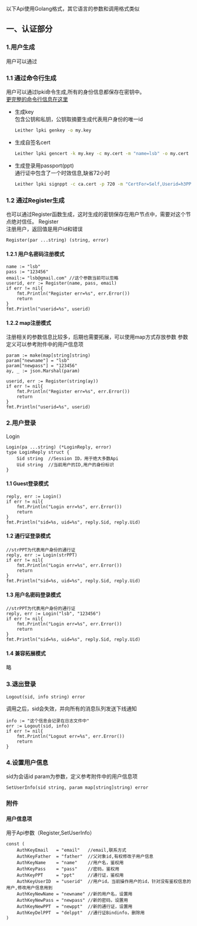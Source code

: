 <!--
    AuthStub      //认证部分
	NetStub       //网络部分	TunnelStub，	DNSStub,NodeStub
	AppStub       //应用部分
	TaskStub      //任务管理
	MsgStub       //消息
	MiMeiStub     //弥媒
	VarActStub    //封装了大批Api
	UserGroupStub //用户组
	DataRightStub //数据权限
	SystemStub    //废弃的都放这里了
-->

以下Api使用Golang格式，其它语言的参数和调用格式类似  

## 一、认证部分  
### 1.用户生成  
用户可以通过
### 1.1 通过命令行生成
用户可以通过lpki命令生成,所有的身份信息都保存在密钥中。  
<a href="./Pki.md"> 更完整的命令行信息在这里</a>  
+  生成key  
包含公钥和私钥，公钥取摘要生成代表用户身份的唯一id  
    ```bash  
    Leither lpki genkey -o my.key  
    ```  
+ 生成自签名cert  
    ```bash  
    Leither lpki gencert -k my.key -c my.cert -m "name=lsb" -o my.cert  
    ```  
+ 生成登录用passport(ppt)  
    通行证中包含了一个时效信息,缺省72小时
    ```bash  
    Leither lpki signppt -c ca.cert -p 720 -m "CertFor=Self,Userid=h3PPmr6HVHrmaV_WAbnEP6t3x87," -o test.ppt
    ```  

### 1.2 通过Register生成
也可以通过Register函数生成，这时生成的密钥保存在用户节点中，需要对这个节点绝对信任。
Register  
注册用户，返回值是用户id和错误

```golang
Register(par ...string) (string, error)
```

#### 1.2.1 用户名密码注册模式  
```golang
name := "lsb"
pass := "123456"
email:= "lsb@gmail.com" //这个参数当前可以忽略
userid, err := Register(name, pass, email)
if err != nil{
    fmt.Println("Register err=%s", err.Error())
    return
}
fmt.Println("userid=%s", userid)
```

#### 1.2.2 map注册模式  
注册相关的参数信息比较多，后期也需要拓展，可以使用map方式存放参数
参数定义可以参考附件中的用户信息项
```golang
param := make(map[string]string)
param["newname"] = "lsb"
param["newpass"] = "123456"
ay, _ := json.Marshal(param)

userid, err := Register(string(ay))
if err != nil{
    fmt.Println("Register err=%s", err.Error())
    return
}
fmt.Println("userid=%s", userid)
```


### 2.用户登录  
Login  
```golang
Login(pa ...string) (*LoginReply, error)
type LoginReply struct {
	Sid string  //Session ID，用于绝大多数Api
	Uid string  //当前用户的ID,用户的身份标识
}
```

#### 1.1 Guest登录模式  
```golang
reply, err := Login()
if err != nil{
    fmt.Println("Login err=%s", err.Error())
    return
}
fmt.Println("sid=%s, uid=%s", reply.Sid, reply.Uid)
```

#### 1.2 通行证登录模式  
```golang
//strPPT为代表用户身份的通行证
reply, err := Login(strPPT) 
if err != nil{
    fmt.Println("Login err=%s", err.Error())
    return
}
fmt.Println("sid=%s, uid=%s", reply.Sid, reply.Uid)
```

#### 1.3 用户名密码登录模式  
```golang
//strPPT为代表用户身份的通行证
reply, err := Login("lsb", "123456") 
if err != nil{
    fmt.Println("Login err=%s", err.Error())
    return
}
fmt.Println("sid=%s, uid=%s", reply.Sid, reply.Uid)
```

#### 1.4 兼容拓展模式  
略


### 3.退出登录  
```golang
Logout(sid, info string) error  
```
调用之后，sid会失效，并向所有的消息队列发送下线通知

```golang
info := "这个信息会记录在日志文件中"
err := Logout(sid, info) 
if err != nil{
    fmt.Println("Logout err=%s", err.Error())
    return
}
```  

### 4.设置用户信息  
sid为会话id
param为参数，定义参考附件中的用户信息项

```golang
SetUserInfo(sid string, param map[string]string) error
```

<!--
### 5.申请服务  
```golang
	RequestService(ppt string) (map[string]map[string]string, error) //服务清求
```

### 6.签发通行证  
```golang
	SignPPT(sid string, info string, period int) (string, error)
```
-->
### 附件
#### 用户信息项
用于Api参数（Register,SetUserInfo）  
  
```golang
const (
	AuthKeyEmail   = "email"   //email,联系方式
	AuthKeyFather  = "father"  //父对象id,有权修改子用户信息
	AuthKeyName    = "name"    //用户名，鉴权用
	AuthKeyPass    = "pass"    //密码，鉴权用
	AuthKeyPPT     = "ppt"     //通行证，鉴权用
	AuthKeyUserID  = "userid"  //用户id，当前操作用户的id，针对没有鉴权信息的用户,修改用户信息用到
	AuthKeyNewName = "newname" //新的用户名，设置用
	AuthKeyNewPass = "newpass" //新的密码，设置用
	AuthKeyNewPPT  = "newppt"  //新的通行证，设置用
	AuthKeyDelPPT  = "delppt"  //通行证Bindinfo，删除用
)
```